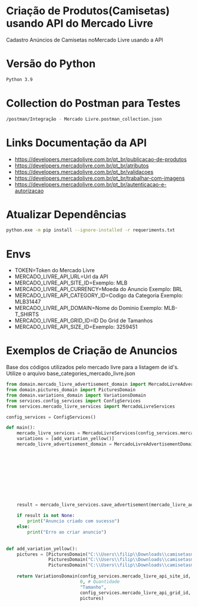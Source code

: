 # Criação de Produtos(Camisetas) usando API do Mercado Livre

Cadastro Anúncios de Camisetas noMercado Livre usando a API

# Versão do Python

```bash
Python 3.9
```

# Collection do Postman para Testes

```bash
/postman/Integração - Mercado Livre.postman_collection.json
```

# Links Documentação da API
- https://developers.mercadolivre.com.br/pt_br/publicacao-de-produtos
- https://developers.mercadolivre.com.br/pt_br/atributos
- https://developers.mercadolivre.com.br/pt_br/validacoes
- https://developers.mercadolivre.com.br/pt_br/trabalhar-com-imagens
- https://developers.mercadolivre.com.br/pt_br/autenticacao-e-autorizacao

# Atualizar Dependências

```bash
python.exe -m pip install --ignore-installed -r requeriments.txt
```

# Envs
- TOKEN=Token do Mercado Livre
- MERCADO_LIVRE_API_URL=Url da API
- MERCADO_LIVRE_API_SITE_ID=Exemplo: MLB  
- MERCADO_LIVRE_API_CURRENCY=Moeda do Anuncio Exemplo: BRL  
- MERCADO_LIVRE_API_CATEGORY_ID=Codigo da Categoria Exemplo: MLB31447  
- MERCADO_LIVRE_API_DOMAIN=Nome do Dominio Exemplo: MLB-T_SHIRTS  
- MERCADO_LIVRE_API_GRID_ID=ID Do Grid de Tamanhos
- MERCADO_LIVRE_API_SIZE_ID=Exemplo: 3259451

# Exemplos de Criação de Anuncios

Base dos códigos utilizados pelo mercado livre para a listagem de id's. Utilize o arquivo  base_categories_mercado_livre.json

```python
from domain.mercado_livre_advertisement_domain import MercadoLivreAdvertisementDomain
from domain.pictures_domain import PicturesDomain
from domain.variations_domain import VariationsDomain
from services.config_services import ConfigServices
from services.mercado_livre_services import MercadoLivreServices

config_services = ConfigServices()

def main():  
    mercado_livre_services = MercadoLivreServices(config_services.mercado_livre_api_url, config_services.token)  
    variations = [add_variation_yellow()]  
    mercado_livre_advertisement_domain = MercadoLivreAdvertisementDomain("Titulo", config_services.mercado_livre_api_category_id,  
                                                                         0, # Preço 
                                                                         0, # Quantidade  
                                                                         "Garantia",  
                                                                         config_services.mercado_livre_api_domain,  
                                                                         config_services.mercado_livre_api_grid_id,  
                                                                         variations,  
                                                                         config_services.mercado_livre_api_site_id,  
                                                                         config_services.mercado_livre_api_currency,  
                                                                         "Descrição",  
                                                                         mercado_livre_services)  
    result = mercado_livre_services.save_advertisement(mercado_livre_advertisement_domain)  
  
    if result is not None:  
        print("Anuncio criado com sucesso")  
    else:  
        print("Erro ao criar anuncio")  
  
  
def add_variation_yellow():  
    pictures = [PicturesDomain("C:\\Users\\filip\\Downloads\\camisetasml\\amarelo_1.png", "amarelo_1.png"),  
                PicturesDomain("C:\\Users\\filip\\Downloads\\camisetasml\\amarelo_2.png", "amarelo_2.png"),  
                PicturesDomain("C:\\Users\\filip\\Downloads\\camisetasml\\amarelo_3.png", "amarelo_3.png")]  
  
    return VariationsDomain(config_services.mercado_livre_api_site_id, "Amarelo", "Codigo da Cor",  
                            0, # Quantidade 
                            "Tamanho", 
                            config_services.mercado_livre_api_grid_id, 
                            pictures)
```